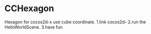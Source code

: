 CCHexagon
=========

Hexagon for cocos2d-x
use cube coordinate. 
1.link cocos2d-
2.run the HelloWorldScene.
3.have fun
